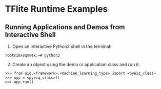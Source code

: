 # TFlite Runtime Examples

## Running Applications and Demos from Interactive Shell

1. Open an interactive Python3 shell in the terminal:
```console
root@imx8qmmek:~# python3
```
2. Create an object using the demo or application class and run it:
```console
>>> from eiq.<framework>.<machine_learning_type> import <pyeiq_class>
>>> app = <pyeiq_class>()
>>> app.run()
```
